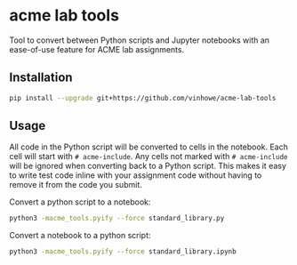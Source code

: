 # acme lab tools

Tool to convert between Python scripts and Jupyter notebooks with an ease-of-use feature for ACME lab assignments.

## Installation

```sh
pip install --upgrade git+https://github.com/vinhowe/acme-lab-tools
```

## Usage

All code in the Python script will be converted to cells in the notebook. Each cell will start with `# acme-include`. Any cells not marked with `# acme-include` will be ignored when converting back to a Python script. This makes it easy to write test code inline with your assignment code without having to remove it from the code you submit.

Convert a python script to a notebook:

```sh
python3 -macme_tools.pyify --force standard_library.py
```

Convert a notebook to a python script:

```sh
python3 -macme_tools.pyify --force standard_library.ipynb
```